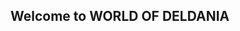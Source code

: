 ## Welcome to WORLD OF DELDANIA

<!--

**ABOUT**
This organization is a collection of all mods that I'll be making for RimWorld, a Sci-Fi colony simulator.
-->
